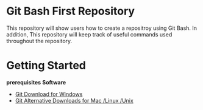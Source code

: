 # Git Bash First Repository

This repository will show users how to create a repositroy using Git Bash. In addition, This repository will keep track of useful commands used throughout the repository.

# Getting Started

**prerequisites**
**Software**
- [Git Download for Windows](https://gitforwindows.org/)
- [Git Alternative Downloads for Mac /Linux /Unix](https://git-scm.com/downloads)
